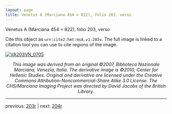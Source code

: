 ```yaml
---
layout: page
title: Venetus A (Marciana 454 = 822), folio 203, verso
---
```


Venetus A (Marciana 454 = 822), folio 203, verso

Cite this object as `urn:cite2:hmt:msA.v1:203v`.  The full image is linked to a citation tool you can use to cite regions of the image.

[![VA203VN_0705](http://www.homermultitext.org/iipsrv?IIIF=/project/homer/pyramidal/deepzoom/hmt/vaimg/2017a/VA203VN_0705.tif/full/800,/0/default.jpg)](http://www.homermultitext.org/ict2/?urn=urn:cite2:hmt:vaimg.2017a:VA203VN_0705) 

<p style="text-align: center; font-style: italic;">This image was derived from an original ©2007, Biblioteca Nazionale Marciana, Venezia, Italia. The derivative image is ©2010, Center for Hellenic Studies. Original and derivative are licensed under the Creative Commons Attribution-Noncommercial-Share Alike 3.0 License. The CHS/Marciana Imaging Project was directed by David Jacobs of the British Library.</p>

---

previous: [203r](../203r/) | next: [204r](../204r/)